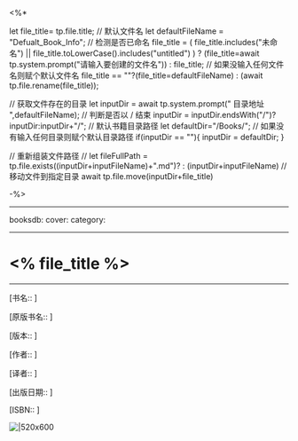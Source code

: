 <%* 

let file_title= tp.file.title;
// 默认文件名
let defaultFileName = "Defualt_Book_Info";
// 检测是否已命名 
 file_title = ( file_title.includes("未命名") || file_title.toLowerCase().includes("untitled") ) ? (file_title=await tp.system.prompt("请输入要创建的文件名")) : file_title;
// 如果没输入任何文件名则赋个默认文件名
file_title == ""?(file_title=defaultFileName) : (await tp.file.rename(file_title));

// 获取文件存在的目录
let inputDir = await tp.system.prompt(" 目录地址 ",defaultFileName);
// 判断是否以 / 结束
inputDir = inputDir.endsWith("/")?inputDir:inputDir+"/";
// 默认书籍目录路径
let defaultDir="/Books/";
// 如果没有输入任何目录则赋个默认目录路径
if(inputDir == ""){
	inputDir = defaultDir;
}

// 重新组装文件路径 
// let fileFullPath = tp.file.exists((inputDir+inputFileName)+".md")?  : (inputDir+inputFileName)
// 移动文件到指定目录
await tp.file.move(inputDir+file_title)

-%>

---
booksdb: 
cover: 
category: 

---

# <% file_title %>

---

[书名:: ] 

[原版书名:: ]

[版本:: ]

[作者:: ]

[译者:: ]
  
[出版日期:: ]

[ISBN:: ]

 ![|520x600]()

